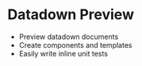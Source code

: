 # Datadown Preview

- Preview datadown documents
- Create components and templates
- Easily write inline unit tests

